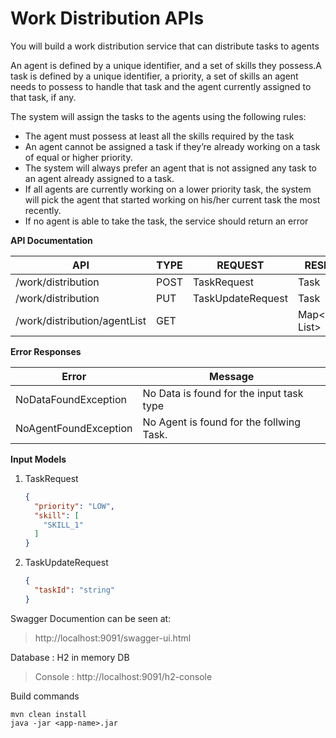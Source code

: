 # Work Distribution APIs

You will build a work distribution service that can distribute tasks to agents

An agent is defined by a unique identifier, and a set of skills they possess.A task is defined by a unique identifier, a priority, a set of skills an agent needs to possess to handle that task and the agent currently assigned to that task, if any.

The system will assign the tasks to the agents using the following rules:

- The agent must possess at least all the skills required by the task
- An agent cannot be assigned a task if they’re already working on a task of equal or higher priority.
- The system will always prefer an agent that is not assigned any task to an agent already assigned to a task.
- If all agents are currently working on a lower priority task, the system will pick the agent that started working on his/her current task the most recently.
- If no agent is able to take the task, the service should return an error

**API Documentation**

| API                          | TYPE | REQUEST           | RESPONSE                 |
| ---------------------------- | ---- | ----------------- | ------------------------ |
| /work/distribution           | POST | TaskRequest       | Task                     |
| /work/distribution           | PUT  | TaskUpdateRequest | Task                     |
| /work/distribution/agentList | GET  |                   | Map<AgentId, List<Task>> |

**Error Responses**

| Error                 | Message                                  |
| --------------------- | ---------------------------------------- |
| NoDataFoundException  | No Data is found for the input task type |
| NoAgentFoundException | No Agent is found for the follwing Task. |

**Input Models** 

1. TaskRequest

    

   ```json
   {
     "priority": "LOW",
     "skill": [
       "SKILL_1"
     ]
   }
   ```

   

2. TaskUpdateRequest

   ```JSOn
   {
     "taskId": "string"
   }
   ```

   

Swagger Documention can be seen at:

> http://localhost:9091/swagger-ui.html

Database : H2 in memory DB 

> Console : http://localhost:9091/h2-console

Build commands 

```
mvn clean install 
java -jar <app-name>.jar
```







​	